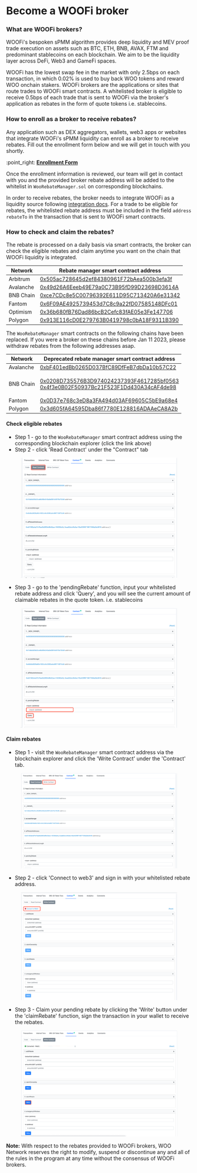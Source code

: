 # Become a WOOFi broker

### What are WOOFi brokers?

WOOFi's bespoken sPMM algorithm provides deep liquidity and MEV proof trade execution on assets such as BTC, ETH, BNB, AVAX, FTM and predominant stablecoins on each blockchain. We aim to be the liquidity layer across DeFi, Web3 and GameFi spaces.

WOOFi has the lowest swap fee in the market with only 2.5bps on each transaction, in which 0.02% is used to buy back WOO tokens and reward WOO onchain stakers. WOOFi brokers are the applications or sites that route trades to WOOFi smart contracts. A whitelisted broker is eligible to receive 0.5bps of each trade that is sent to WOOFi via the broker's application as rebates in the form of quote tokens i.e. stablecoins.

### How to enroll as a broker to receive rebates?

Any application such as DEX aggregators, wallets, web3 apps or websites that integrate WOOFi's sPMM liquidity can enroll as a broker to receive rebates. Fill out the enrollment form below and we will get in touch with you shortly.

:point\_right: [**Enrollment Form**](https://docs.google.com/forms/d/e/1FAIpQLSdTTfytZmcKLwGTl6MUxGiaou1gAXhd83roAGgNCiIkBeYtFQ/viewform?usp=sf\_link)

Once the enrollment information is reviewed, our team will get in contact with you and the provided broker rebate address will be added to the whitelist in `WooRebateManager.sol` on corresponding blockchains.

In order to receive rebates, the broker needs to integrate WOOFi as a liquidity source following [integration docs](integrate-woofi-as-liquidity-source.md). For a trade to be eligible for rebates, the whitelisted rebate address must be included in the field `address rebateTo` in the transaction that is sent to WOOFi smart contracts.

### How to check and claim the rebates?

The rebate is processed on a daily basis via smart contracts, the broker can check the eligible rebates and claim anytime you want on the chain that WOOFi liquidity is integrated.

| Network   | Rebate manager smart contract address                                                                                                 |
| --------- | ------------------------------------------------------------------------------------------------------------------------------------- |
| Arbitrum  | [0x505ac728645d2ef84380961F72bAea500b3efa3f](https://arbiscan.io/address/0x505ac728645d2ef84380961f72baea500b3efa3f#code)             |
| Avalanche | [0x49d26A6Eeeb49E79a0C73B95fD99D23698D3614A](https://snowtrace.io/address/0x6cb1bc6c8aabdae822a2bf8d83b36291cb70f169#code)            |
| BNB Chain | [0xce7CDc8e5C00796392E611D95C713420A6e31342](https://bscscan.com/address/0xce7cdc8e5c00796392e611d95c713420a6e31342#code)             |
| Fantom    | [0x6F09AE4925739453d7C8c9a22fD07585148DFc01](https://ftmscan.com/address/0x6f09ae4925739453d7c8c9a22fd07585148dfc01#code)             |
| Optimism  | [0x36b680fB76Dad86bcB2Cefc83fAE05e3Fe147706](https://optimistic.etherscan.io/address/0x36b680fb76dad86bcb2cefc83fae05e3fe147706#code) |
| Polygon   | [0x913E116cD0E279763B0419798c0bA18F9311B390](https://polygonscan.com/address/0x913e116cd0e279763b0419798c0ba18f9311b390#code)         |

The `WooRebateManager` smart contracts on the following chains have been replaced. If you were a broker on these chains before Jan 11 2023, please withdraw rebates from the following addresses asap.

| Network   | Deprecated rebate manager smart contract address                                                                                                                                                                                                                                            |
| --------- | ------------------------------------------------------------------------------------------------------------------------------------------------------------------------------------------------------------------------------------------------------------------------------------------- |
| Avalanche | [0xbF401edBb0265D037BfC89DfFeB7dbDa10b57C22](https://snowtrace.io/address/0xbf401edbb0265d037bfc89dffeb7dbda10b57c22#readContract)                                                                                                                                                          |
| BNB Chain | <p><a href="https://bscscan.com/address/0x0208d735576b3d974024237393f4617285bf0563#readContract">0x0208D735576B3D974024237393F4617285bf0563</a><br><a href="https://bscscan.com/address/0x4f3e0b02f50937bc21f523f1dd430a34caf4de98#code">0x4f3e0B02F50937Bc21F523F1Dd430A34cAF4de98</a></p> |
| Fantom    | [0x0D37e768c3eD8a3FA494d03AF69605C5bE9a68e4](https://ftmscan.com/address/0x0d37e768c3ed8a3fa494d03af69605c5be9a68e4#readContract)                                                                                                                                                           |
| Polygon   | [0x3d605fA64595Dba86f7780E128816ADAAeCA8A2b](https://polygonscan.com/address/0x3d605fa64595dba86f7780e128816adaaeca8a2b#code)                                                                                                                                                               |

#### Check eligible rebates

* Step 1 - go to the `WooRebateManager` smart contract address using the corresponding blockchain explorer (click the link above)
* Step 2 - click 'Read Contract' under the "Contract" tab

<figure><img src="../.gitbook/assets/image (1) (1).png" alt=""><figcaption></figcaption></figure>

* Step 3 - go to the 'pendingRebate' function, input your whitelisted rebate address and click 'Query', and you will see the current amount of claimable rebates in the quote token. i.e. stablecoins

<figure><img src="../.gitbook/assets/image (4).png" alt=""><figcaption></figcaption></figure>

#### Claim rebates

* Step 1 - visit the `WooRebateManager` smart contract address via the blockchain explorer and click the 'Write Contract' under the 'Contract' tab.

<figure><img src="../.gitbook/assets/image (5).png" alt=""><figcaption></figcaption></figure>

* Step 2 - click 'Connect to web3' and sign in with your whitelisted rebate address.

<figure><img src="../.gitbook/assets/image (2).png" alt=""><figcaption></figcaption></figure>

* Step 3 - Claim your pending rebate by clicking the 'Write' button under the 'claimRebate' function, sign the transaction in your wallet to receive the rebates.

<figure><img src="../.gitbook/assets/image (3).png" alt=""><figcaption></figcaption></figure>

**Note:** With respect to the rebates provided to WOOFi brokers, WOO Network reserves the right to modify, suspend or discontinue any and all of the rules in the program at any time without the consensus of WOOFi brokers.
